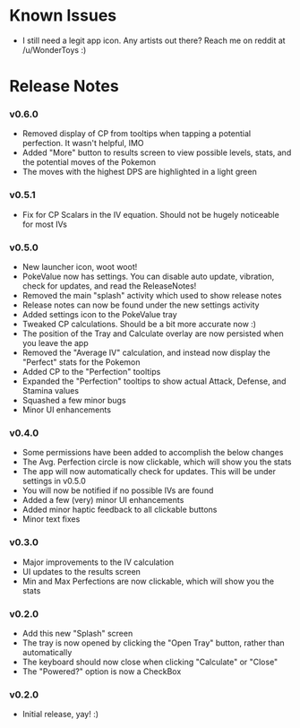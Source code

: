 # Known Issues

- I still need a legit app icon. Any artists out there? Reach me on reddit at /u/WonderToys :)  

# Release Notes

### v0.6.0
- Removed display of CP from tooltips when tapping a potential perfection. It wasn't helpful, IMO
- Added "More" button to results screen to view possible levels, stats, and the potential moves of the Pokemon
- The moves with the highest DPS are highlighted in a light green

### v0.5.1
- Fix for CP Scalars in the IV equation. Should not be hugely noticeable for most IVs

### v0.5.0
- New launcher icon, woot woot!
- PokeValue now has settings. You can disable auto update, vibration, check for updates, and read the ReleaseNotes!
- Removed the main "splash" activity which used to show release notes
- Release notes can now be found under the new settings activity
- Added settings icon to the PokeValue tray
- Tweaked CP calculations. Should be a bit more accurate now :)
- The position of the Tray and Calculate overlay are now persisted when you leave the app
- Removed the "Average IV" calculation, and instead now display the "Perfect" stats for the Pokemon
- Added CP to the "Perfection" tooltips
- Expanded the "Perfection" tooltips to show actual Attack, Defense, and Stamina values
- Squashed a few minor bugs
- Minor UI enhancements

### v0.4.0
- Some permissions have been added to accomplish the below changes
- The Avg. Perfection circle is now clickable, which will show you the stats
- The app will now automatically check for updates. This will be under settings in v0.5.0
- You will now be notified if no possible IVs are found
- Added a few (very) minor UI enhancements
- Added minor haptic feedback to all clickable buttons
- Minor text fixes

### v0.3.0
- Major improvements to the IV calculation
- UI updates to the results screen
- Min and Max Perfections are now clickable, which will show you the stats

### v0.2.0
- Add this new "Splash" screen
- The tray is now opened by clicking the "Open Tray" button, rather than automatically
- The keyboard should now close when clicking "Calculate" or "Close"
- The "Powered?" option is now a CheckBox

### v0.2.0
- Initial release, yay! :)